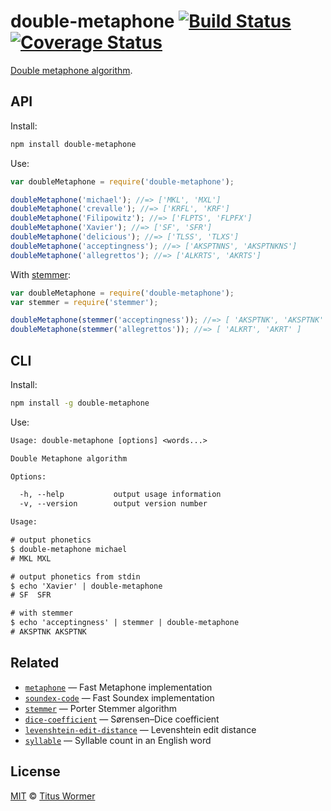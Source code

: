 # double-metaphone [![Build Status][travis-badge]][travis] [![Coverage Status][codecov-badge]][codecov]

[Double metaphone algorithm][source].

## API

Install:

```bash
npm install double-metaphone
```

Use:

```js
var doubleMetaphone = require('double-metaphone');

doubleMetaphone('michael'); //=> ['MKL', 'MXL']
doubleMetaphone('crevalle'); //=> ['KRFL', 'KRF']
doubleMetaphone('Filipowitz'); //=> ['FLPTS', 'FLPFX']
doubleMetaphone('Xavier'); //=> ['SF', 'SFR']
doubleMetaphone('delicious'); //=> ['TLSS', 'TLXS']
doubleMetaphone('acceptingness'); //=> ['AKSPTNNS', 'AKSPTNKNS']
doubleMetaphone('allegrettos'); //=> ['ALKRTS', 'AKRTS']
```

With [stemmer][]:

```js
var doubleMetaphone = require('double-metaphone');
var stemmer = require('stemmer');

doubleMetaphone(stemmer('acceptingness')); //=> [ 'AKSPTNK', 'AKSPTNK' ]
doubleMetaphone(stemmer('allegrettos')); //=> [ 'ALKRT', 'AKRT' ]
```

## CLI

Install:

```sh
npm install -g double-metaphone
```

Use:

```txt
Usage: double-metaphone [options] <words...>

Double Metaphone algorithm

Options:

  -h, --help           output usage information
  -v, --version        output version number

Usage:

# output phonetics
$ double-metaphone michael
# MKL MXL

# output phonetics from stdin
$ echo 'Xavier' | double-metaphone
# SF  SFR

# with stemmer
$ echo 'acceptingness' | stemmer | double-metaphone
# AKSPTNK AKSPTNK
```

## Related

*   [`metaphone`](https://github.com/wooorm/metaphone)
    — Fast Metaphone implementation
*   [`soundex-code`](https://github.com/wooorm/soundex-code)
    — Fast Soundex implementation
*   [`stemmer`](https://github.com/wooorm/stemmer)
    — Porter Stemmer algorithm
*   [`dice-coefficient`](https://github.com/wooorm/dice-coefficient)
    — Sørensen–Dice coefficient
*   [`levenshtein-edit-distance`](https://github.com/wooorm/levenshtein-edit-distance)
    — Levenshtein edit distance
*   [`syllable`](https://github.com/wooorm/syllable)
    — Syllable count in an English word

## License

[MIT][license] © [Titus Wormer][author]

<!-- Definitions -->

[travis-badge]: https://img.shields.io/travis/wooorm/double-metaphone.svg

[travis]: https://travis-ci.org/wooorm/double-metaphone

[codecov-badge]: https://img.shields.io/codecov/c/github/wooorm/double-metaphone.svg

[codecov]: https://codecov.io/github/wooorm/double-metaphone

[license]: LICENSE

[author]: http://wooorm.com

[source]: http://en.wikipedia.org/wiki/metaphone

[stemmer]: https://github.com/wooorm/stemmer

